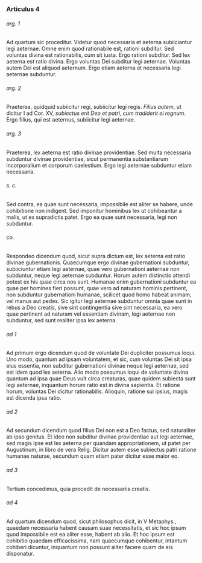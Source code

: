 ### Articulus 4

###### arg. 1
Ad quartum sic proceditur. Videtur quod necessaria et aeterna subiiciantur legi aeternae. Omne enim quod rationabile est, rationi subditur. Sed voluntas divina est rationabilis, cum sit iusta. Ergo rationi subditur. Sed lex aeterna est ratio divina. Ergo voluntas Dei subditur legi aeternae. Voluntas autem Dei est aliquod aeternum. Ergo etiam aeterna et necessaria legi aeternae subduntur.

###### arg. 2
Praeterea, quidquid subiicitur regi, subiicitur legi regis. *Filius autem*, ut dicitur I ad Cor. XV, *subiectus erit Deo et patri, cum tradiderit ei regnum*. Ergo filius, qui est aeternus, subiicitur legi aeternae.

###### arg. 3
Praeterea, lex aeterna est ratio divinae providentiae. Sed multa necessaria subduntur divinae providentiae, sicut permanentia substantiarum incorporalium et corporum caelestium. Ergo legi aeternae subduntur etiam necessaria.

###### s. c.
Sed contra, ea quae sunt necessaria, impossibile est aliter se habere, unde cohibitione non indigent. Sed imponitur hominibus lex ut cohibeantur a malis, ut ex supradictis patet. Ergo ea quae sunt necessaria, legi non subduntur.

###### co.
Respondeo dicendum quod, sicut supra dictum est, lex aeterna est ratio divinae gubernationis. Quaecumque ergo divinae gubernationi subduntur, subiiciuntur etiam legi aeternae, quae vero gubernationi aeternae non subduntur, neque legi aeternae subduntur. Horum autem distinctio attendi potest ex his quae circa nos sunt. Humanae enim gubernationi subduntur ea quae per homines fieri possunt, quae vero ad naturam hominis pertinent, non subduntur gubernationi humanae, scilicet quod homo habeat animam, vel manus aut pedes. Sic igitur legi aeternae subduntur omnia quae sunt in rebus a Deo creatis, sive sint contingentia sive sint necessaria, ea vero quae pertinent ad naturam vel essentiam divinam, legi aeternae non subduntur, sed sunt realiter ipsa lex aeterna.

###### ad 1
Ad primum ergo dicendum quod de voluntate Dei dupliciter possumus loqui. Uno modo, quantum ad ipsam voluntatem, et sic, cum voluntas Dei sit ipsa eius essentia, non subditur gubernationi divinae neque legi aeternae, sed est idem quod lex aeterna. Alio modo possumus loqui de voluntate divina quantum ad ipsa quae Deus vult circa creaturas, quae quidem subiecta sunt legi aeternae, inquantum horum ratio est in divina sapientia. Et ratione horum, voluntas Dei dicitur rationabilis. Alioquin, ratione sui ipsius, magis est dicenda ipsa ratio.

###### ad 2
Ad secundum dicendum quod filius Dei non est a Deo factus, sed naturaliter ab ipso genitus. Et ideo non subditur divinae providentiae aut legi aeternae, sed magis ipse est lex aeterna per quandam appropriationem, ut patet per Augustinum, in libro de vera Relig. Dicitur autem esse subiectus patri ratione humanae naturae, secundum quam etiam pater dicitur esse maior eo.

###### ad 3
Tertium concedimus, quia procedit de necessariis creatis.

###### ad 4
Ad quartum dicendum quod, sicut philosophus dicit, in V Metaphys., quaedam necessaria habent causam suae necessitatis, et sic hoc ipsum quod impossibile est ea aliter esse, habent ab alio. Et hoc ipsum est cohibitio quaedam efficacissima, nam quaecumque cohibentur, intantum cohiberi dicuntur, inquantum non possunt aliter facere quam de eis disponatur.

